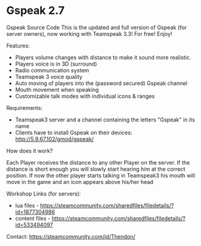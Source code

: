 # Gspeak 2.7

Gspeak Source Code
This is the updated and full version of Gspeak (for server owners), now working with Teamspeak 3.3! For free! Enjoy!

Features:

* Players volume changes with distance to make it sound more realistic.
* Players voice is in 3D (surround)
* Radio communication system
* Teamspeak 3 voice quality
* Auto moving of players into the (password secured) Gspeak channel
* Mouth movement when speaking
* Customizable talk modes with individual icons & ranges

Requirements:

* Teamspeak3 server and a channel containing the letters "Gspeak" in its name
* Clients have to install Gspeak on their devices: http://5.9.67.102/gmod/gspeak/

How does it work?

Each Player receives the distance to any other Player on the server. If the distance is short enough you will slowly start hearing him at the correct position. If now the other player starts talking in Teamspeak3 his mouth will move in the game and an icon appears above his/her head

Workshop Links (for servers): 
* lua files - https://steamcommunity.com/sharedfiles/filedetails/?id=1877304986
* content files - https://steamcommunity.com/sharedfiles/filedetails/?id=533494097

Contact:
https://steamcommunity.com/id/Thendon/
